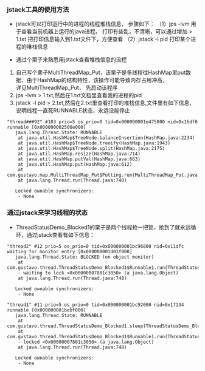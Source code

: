 ### jstack工具的使用方法
- jstack可以打印运行中的进程的线程堆栈信息， 步骤如下：
（1）jps -lvm 用于查看当前机器上运行的java进程。 打印有些乱，不清晰，可以通过增加 > 1.txt 把打印信息输入到1.txt文件下，方便查看
（2）jstack -l pid  打印某个进程的堆栈信息


- 通过个栗子来熟悉用jstack查看堆栈信息的流程
1. 自己写个栗子MultiThreadMap_Put，该栗子是多线程往HashMap里put数据，由于HashMap的结构特性，该操作可能导致内存占用冲高，\
详见MultiThreadMap_Put， 先启动该程序
2. jps -lvm > 1.txt,然后在1.txt文档里查看我的进程的pid
3. jstack -l pid > 2.txt,然后在2.txt里查看打印的堆栈信息,文件里有如下信息， 说明线程一直死RUNNABLE状态，永远没能停止

```
"thread###92" #103 prio=5 os_prio=0 tid=0x000000001e475000 nid=0x16df0 runnable [0x000000002506e000]
   java.lang.Thread.State: RUNNABLE
	at java.util.HashMap$TreeNode.balanceInsertion(HashMap.java:2234)
	at java.util.HashMap$TreeNode.treeify(HashMap.java:1943)
	at java.util.HashMap$TreeNode.split(HashMap.java:2175)
	at java.util.HashMap.resize(HashMap.java:714)
	at java.util.HashMap.putVal(HashMap.java:663)
	at java.util.HashMap.put(HashMap.java:612)
	at com.gustavo.map.MultiThreadMap_Put$Putting.run(MultiThreadMap_Put.java:24)
	at java.lang.Thread.run(Thread.java:748)

   Locked ownable synchronizers:
	- None
```

### 通过jstack来学习线程的状态
- ThreadStatusDemo_Blocked1的栗子是两个线程抢一把锁，抢到了就永远循环，通过jstack查看有如下信息：
```
"thread2" #12 prio=5 os_prio=0 tid=0x000000001bc96800 nid=0x11dfc waiting for monitor entry [0x000000001d01f000]
   java.lang.Thread.State: BLOCKED (on object monitor)
	at com.gustavo.thread.ThreadStatusDemo_Blocked1$Runnable1.run(ThreadStatusDemo_Blocked1.java:27)
	- waiting to lock <0x00000007801c3050> (a java.lang.Object)
	at java.lang.Thread.run(Thread.java:748)

   Locked ownable synchronizers:
	- None

"thread1" #11 prio=5 os_prio=0 tid=0x000000001bc92000 nid=0x17134 runnable [0x000000001bebf000]
   java.lang.Thread.State: RUNNABLE
	at com.gustavo.thread.ThreadStatusDemo_Blocked1.sleep(ThreadStatusDemo_Blocked1.java:19)
	at com.gustavo.thread.ThreadStatusDemo_Blocked1$Runnable1.run(ThreadStatusDemo_Blocked1.java:27)
	- locked <0x00000007801c3050> (a java.lang.Object)
	at java.lang.Thread.run(Thread.java:748)

   Locked ownable synchronizers:
	- None
```  
